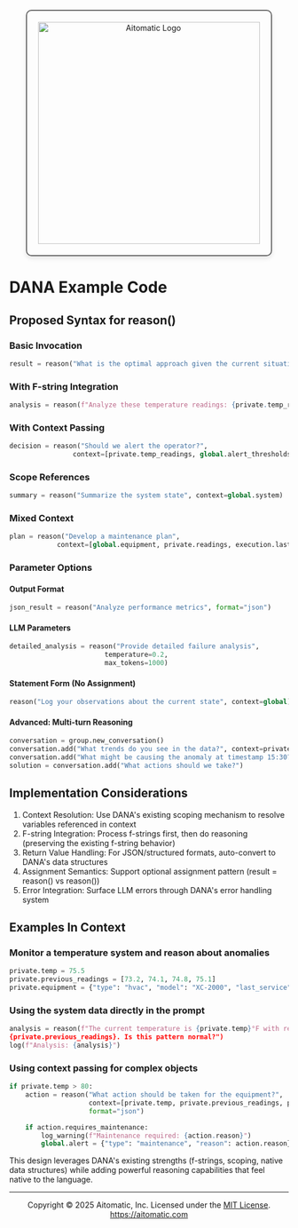 <p align="center">
  <img src="https://cdn.prod.website-files.com/62a10970901ba826988ed5aa/62d942adcae82825089dabdb_aitomatic-logo-black.png" alt="Aitomatic Logo" width="400" style="border: 2px solid #666; border-radius: 10px; padding: 20px; box-shadow: 0 4px 8px rgba(0,0,0,0.1);"/>
</p>

# DANA Example Code

## Proposed Syntax for reason()

### Basic Invocation

```python
result = reason("What is the optimal approach given the current situation?")
```

### With F-string Integration

```python
analysis = reason(f"Analyze these temperature readings: {private.temp_readings}")
```

### With Context Passing

```python
decision = reason("Should we alert the operator?",
                context=[private.temp_readings, global.alert_thresholds])
```

### Scope References

```python
summary = reason("Summarize the system state", context=global.system)
```

### Mixed Context

```python
plan = reason("Develop a maintenance plan",
            context=[global.equipment, private.readings, execution.last_error])
```

### Parameter Options

#### Output Format

```python
json_result = reason("Analyze performance metrics", format="json")
```

#### LLM Parameters

```python
detailed_analysis = reason("Provide detailed failure analysis", 
                        temperature=0.2, 
                        max_tokens=1000)
```

#### Statement Form (No Assignment)

```python
reason("Log your observations about the current state", context=global)
```

#### Advanced: Multi-turn Reasoning

```python
conversation = group.new_conversation()
conversation.add("What trends do you see in the data?", context=private.metrics)
conversation.add("What might be causing the anomaly at timestamp 15:30?")
solution = conversation.add("What actions should we take?")
```

## Implementation Considerations

1. Context Resolution: Use DANA's existing scoping mechanism to resolve variables referenced in context
2. F-string Integration: Process f-strings first, then do reasoning (preserving the existing f-string behavior)
3. Return Value Handling: For JSON/structured formats, auto-convert to DANA's data structures
4. Assignment Semantics: Support optional assignment pattern (result = reason() vs reason())
5. Error Integration: Surface LLM errors through DANA's error handling system

## Examples In Context

### Monitor a temperature system and reason about anomalies

```python
private.temp = 75.5
private.previous_readings = [73.2, 74.1, 74.8, 75.1]
private.equipment = {"type": "hvac", "model": "XC-2000", "last_service": "2025-03-15"}
```

### Using the system data directly in the prompt

```python
analysis = reason(f"The current temperature is {private.temp}°F with recent readings of
{private.previous_readings}. Is this pattern normal?")
log(f"Analysis: {analysis}")
```

### Using context passing for complex objects
```python
if private.temp > 80:
    action = reason("What action should be taken for the equipment?", 
                    context=[private.temp, private.previous_readings, private.equipment],
                    format="json")

    if action.requires_maintenance:
        log_warning(f"Maintenance required: {action.reason}")
        global.alert = {"type": "maintenance", "reason": action.reason}
```

This design leverages DANA's existing strengths (f-strings, scoping, native data structures)
while adding powerful reasoning capabilities that feel native to the language.

---

<p align="center">
Copyright © 2025 Aitomatic, Inc. Licensed under the <a href="../LICENSE.md">MIT License</a>.
<br/>
<a href="https://aitomatic.com">https://aitomatic.com</a>
</p>
